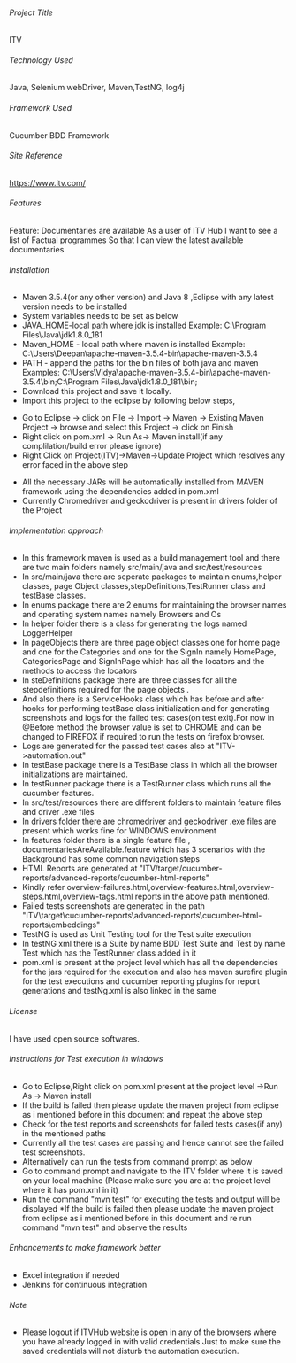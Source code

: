 ###### Project Title ###### 
ITV

###### Technology Used ###### 
Java, Selenium webDriver, Maven,TestNG, log4j

###### Framework Used ###### 
Cucumber BDD Framework

###### Site Reference ###### 
https://www.itv.com/


###### Features ###### 
Feature: Documentaries are available
As a user of ITV Hub
I want to see a list of Factual programmes
So that I can view the latest available documentaries
	
###### Installation ###### 
* Maven 3.5.4(or any other version) and Java 8 ,Eclipse with any latest version needs to be installed 
* System variables needs to be set as below
* JAVA_HOME-local path where jdk is installed 
Example: C:\Program Files\Java\jdk1.8.0_181
* Maven_HOME - local path where maven is installed 
Example: C:\Users\Deepan\apache-maven-3.5.4-bin\apache-maven-3.5.4
* PATH - append the paths for the bin files of both java and maven
Examples: C:\Users\Vidya\apache-maven-3.5.4-bin\apache-maven-3.5.4\bin;C:\Program Files\Java\jdk1.8.0_181\bin;
* Download this project and save it locally.
* Import this project to the eclipse by following below steps,
- Go to Eclipse -> click on File -> Import -> Maven -> Existing Maven Project -> browse and select this Project -> click on Finish
- Right click on pom.xml -> Run As-> Maven install(if any complilation/build error please ignore)
- Right Click on Project(ITV)->Maven->Update Project which resolves any error faced in the above step
* All the necessary JARs will be automatically installed from MAVEN framework using the dependencies added in pom.xml
* Currently Chromedriver and geckodriver is present in drivers folder of the Project

###### Implementation approach ###### 
* In this framework maven is used as a build management tool and there are two main folders namely src/main/java and src/test/resources
* In src/main/java there are seperate packages to maintain enums,helper classes, page Object classes,stepDefinitions,TestRunner class and testBase classes.
* In enums package there are 2 enums for maintaining the browser names and operating system names namely Browsers and Os
* In helper folder there is a class for generating the logs named LoggerHelper
* In pageObjects there are three page object classes one for home page and one for the Categories and one for the SignIn namely HomePage, CategoriesPage and SignInPage which has all the locators and the methods to access the locators
* In steDefinitions package there are three classes for all the stepdefinitions required for the page objects .
* And also there is a ServiceHooks class which has before and after hooks for performing testBase class initialization and for generating screenshots and logs for the failed test cases(on test exit).For now in @Before method the browser value is set to CHROME and can be changed to FIREFOX if required to run the tests on firefox browser.
* Logs are generated for the passed test cases also at "ITV->automation.out"
* In testBase package there is a TestBase class in which all the browser initializations are maintained.
* In testRunner package there is a TestRunner class which runs all the cucumber features.
* In src/test/resources there are different folders to maintain feature files and driver .exe files  
* In drivers folder there are chromedriver and geckodriver .exe files are present which works fine for WINDOWS environment
* In features folder there is a single feature file , documentariesAreAvailable.feature which has 3 scenarios with the Background has some common navigation steps
* HTML Reports are generated at "ITV/target/cucumber-reports/advanced-reports/cucumber-html-reports"
* Kindly refer overview-failures.html,overview-features.html,overview-steps.html,overview-tags.html reports in the above path mentioned.
* Failed tests screenshots are generated in the path "ITV\target\cucumber-reports\advanced-reports\cucumber-html-reports\embeddings"
* TestNG is used as Unit Testing tool for the Test suite execution
* In testNG xml there is a Suite by name BDD Test Suite and Test by name Test which has the TestRunner class added in it 
* pom.xml is present at the project level which has all the dependencies for the jars required for the execution and also has maven surefire plugin for the test executions and cucumber reporting plugins for report generations and testNg.xml is also linked in the same

###### License ###### 
I have used open source softwares.

###### Instructions for Test execution in windows ###### 
* Go to Eclipse,Right click on pom.xml present at the project level ->Run As -> Maven install 
* If the build is failed then please update the maven project from eclipse as i mentioned before in this document and repeat the above step
* Check for the test reports and screenshots for failed tests cases(if any) in the mentioned paths
* Currently all the test cases are passing and hence cannot see the failed test screenshots.
* Alternatively can run the tests from command prompt as below
* Go to command prompt and navigate to the ITV folder where it is saved on your local machine (Please make sure you are at the project level where it has pom.xml in it)
* Run the command "mvn test" for executing the tests and output will be displayed
*If the build is failed then please update the maven project from eclipse as i mentioned before in this document and re run command "mvn test" and observe the results


###### Enhancements to make framework better ######
* Excel integration if needed
* Jenkins for continuous integration


###### Note ######
* Please logout if ITVHub website is open in any of the browsers where you have already logged in with valid credentials.Just to make sure the saved credentials will not disturb the automation execution.
